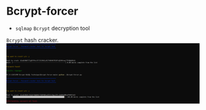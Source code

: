 # Bcrypt-forcer

- `sqlmap` `Bcrypt` decryption tool

`Bcrypt` hash cracker. 
![Demo](https://github.com/nu11secur1ty/Bcrypt-forcer/blob/main/Docs/Screenshot%202022-05-24%20022454.png)
